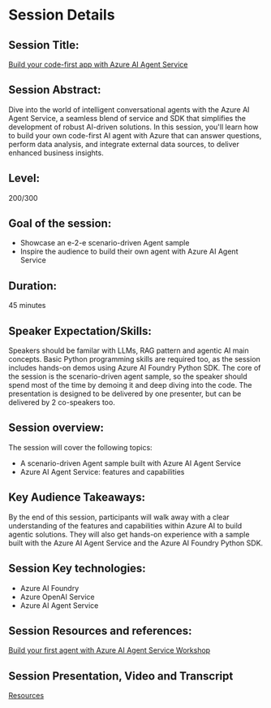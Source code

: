 # Session Details

## Session Title: 
[Build your code-first app with Azure AI Agent Service](https://learn.microsoft.com/en-us/training/modules/github-copilot-agent-mode/) 


## Session Abstract:
Dive into the world of intelligent conversational agents with the Azure AI Agent Service, a seamless blend of service and SDK that simplifies the development of robust AI-driven solutions. In this session, you'll learn how to build your own code-first AI agent with Azure that can answer questions, perform data analysis, and integrate external data sources, to deliver enhanced business insights.

## Level: 
200/300

## Goal of the session: 
* Showcase an e-2-e scenario-driven Agent sample 
* Inspire the audience to build their own agent with Azure AI Agent Service

## Duration: 
45 minutes

## Speaker Expectation/Skills:
Speakers should be familar with LLMs, RAG pattern and agentic AI main concepts. Basic Python programming skills are required too, as the session includes hands-on demos using Azure AI Foundry Python SDK.
The core of the session is the scenario-driven agent sample, so the speaker should spend most of the time by demoing it and deep diving into the code.
The presentation is designed to be delivered by one presenter, but can be delivered by 2 co-speakers too.

## Session overview: 
The session will cover the following topics:
- A scenario-driven Agent sample built with Azure AI Agent Service 
- Azure AI Agent Service: features and capabilities

## Key Audience Takeaways:
By the end of this session, participants will walk away with a clear understanding of the features and capabilities within Azure AI to build agentic solutions. They will also get hands-on experience with a sample built with the Azure AI Agent Service and the Azure AI Foundry Python SDK.

## Session Key technologies:
- Azure AI Foundry
- Azure OpenAI Service
- Azure AI Agent Service


## Session Resources and references:
[Build your first agent with Azure AI Agent Service Workshop](https://aka.ms/aitour/WRK552)


## Session Presentation, Video and Transcript
[Resources](https://github.com/microsoft/aitour-azure-openai-assistants/tree/main/session-delivery-resources)

